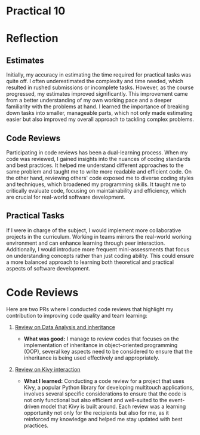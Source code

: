 # Practical 10
# Reflection

## Estimates
Initially, my accuracy in estimating the time required for practical tasks was quite off. I often underestimated the complexity and time needed, which resulted in rushed submissions or incomplete tasks. However, as the course progressed, my estimates improved significantly. This improvement came from a better understanding of my own working pace and a deeper familiarity with the problems at hand. I learned the importance of breaking down tasks into smaller, manageable parts, which not only made estimating easier but also improved my overall approach to tackling complex problems.

## Code Reviews
Participating in code reviews has been a dual-learning process. When my code was reviewed, I gained insights into the nuances of coding standards and best practices. It helped me understand different approaches to the same problem and taught me to write more readable and efficient code. On the other hand, reviewing others' code exposed me to diverse coding styles and techniques, which broadened my programming skills. It taught me to critically evaluate code, focusing on maintainability and efficiency, which are crucial for real-world software development.

## Practical Tasks
If I were in charge of the subject, I would implement more collaborative projects in the curriculum. Working in teams mirrors the real-world working environment and can enhance learning through peer interaction. Additionally, I would introduce more frequent mini-assessments that focus on understanding concepts rather than just coding ability. This could ensure a more balanced approach to learning both theoretical and practical aspects of software development.

# Code Reviews

Here are two PRs where I conducted code reviews that highlight my contribution to improving code quality and team learning:

1. [Review on Data Analysis and inheritance](https://github.com/kreideprinzV/cp1404practicals/pull/1)
   - **What was good:** I manage to review codes that focuses on the implementation of inheritance in object-oriented programming (OOP), several key aspects need to be considered to ensure that the inheritance is being used effectively and appropriately. 

2. [Review on Kivy interaction](https://github.com/kreideprinzV/cp1404practicals/pull/1#issue-2217025065)
   - **What I learned:** 
Conducting a code review for a project that uses Kivy, a popular Python library for developing multitouch applications, involves several specific considerations to ensure that the code is not only functional but also efficient and well-suited to the event-driven model that Kivy is built around. 
Each review was a learning opportunity not only for the recipients but also for me, as it reinforced my knowledge and helped me stay updated with best practices.
